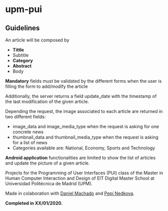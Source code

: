 # upm-pui

## Guidelines

An article will be composed by
  - **Tittle**
  - Subtitle
  - **Category** 
  - **Abstract** 
  - Body

**Mandatory** fields must be validated by the different forms when the user is filling the form to
add/modify the article

Additionally, the server returns a field update_date with the timestamp of the last modification
of the given article.

Depending the request, the image associated to each article are returned in two different fields:

- image_data and image_media_type when the request is asking for one concrete news
- thumbnail_data and thumbnail_media_type when the request is asking for a list of news
- Categories available are: National, Economy, Sports and Technology

**Android application** functionalities are limited to show the list of articles and update the picture of
a given article. 


Projects for the Programming of User Interfaces (PUI) class of the Master in Human Computer Interaction and Design of EIT Digital Master School at Universidad Politécnica de Madrid (UPM).

Made in colaboration with [Daniel Machado]() and [Pepi Nedkova]().

**Completed in XX/01/2020.**

